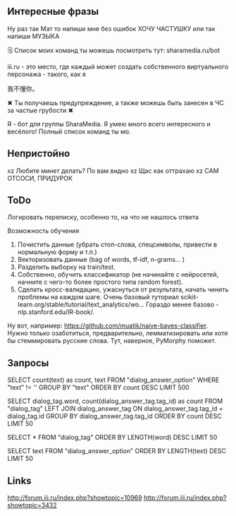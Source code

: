 
## Интересные фразы

Ну раз так Мат то напиши мне без ошибок ХОЧУ ЧАСТУШКУ или так напиши МУЗЫКА

🗒 Список моих команд ты можешь посмотреть тут: sharamedia.ru/bot

iii.ru - это место, где каждый может создать собственного виртуального персонажа - такого, как я

我不懂你。

✖ Ты получаешь предупреждение, а также можешь быть занесен в ЧС за частые грубости ✖

Я - бот для группы SharaMedia. Я умею много всего интересного и весёлого! Полный список команд ты мо.

## Непристойно

xz
Любите минет делать? По вам видно
xz
Щас как оттрахаю
xz
САМ ОТСОСИ, ПРИДУРОК

## ToDo

Логировать переписку, особенно то, на что не нашлось ответа

Возможность обучения

1) Почистить данные (убрать стоп-слова, спецсимволы, привести в нормальную форму и т.п.)
2) Векторизовать данные (bag of words, tf-idf, n-grams... )
3) Разделить выборку на train/test.
4) Собственно, обучить классификатор (не начинайте с нейросетей, начните с чего-то более простого типа random forest).
5) Сделать кросс-валидацию, ужаснуться от результата, начать чинить проблемы на каждом шаге.
Очень базовый туториал scikit-learn.org/stable/tutorial/text_analytics/wo... Гораздо менее базово - nlp.stanford.edu/IR-book/.

Ну вот, например: https://github.com/muatik/naive-bayes-classifier. Нужно только озаботиться, предварительно, лемматизировать или хотя бы стеммировать русские слова. Тут, наверное, PyMorphy поможет. 

## Запросы 

SELECT count(text) as count, text
FROM "dialog_answer_option"
WHERE "text" != ''
GROUP BY "text"
ORDER BY count DESC
LIMIT 500


SELECT dialog_tag.word, count(dialog_answer_tag.tag_id) as count
FROM "dialog_tag"
LEFT JOIN dialog_answer_tag ON dialog_answer_tag.tag_id = dialog_tag.id
GROUP BY dialog_answer_tag.tag_id 
ORDER BY count DESC
LIMIT 50

SELECT *
FROM "dialog_tag"
ORDER BY LENGTH(word) DESC
LIMIT 50

SELECT text
FROM "dialog_answer_option"
ORDER BY LENGTH(text) DESC
LIMIT 50

## Links

http://forum.iii.ru/index.php?showtopic=10969
http://forum.iii.ru/index.php?showtopic=3432
